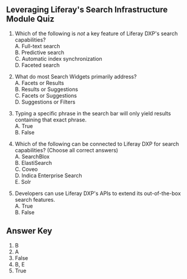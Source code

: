 ## Leveraging Liferay's Search Infrastructure Module Quiz

1. Which of the following is _not_ a key feature of Liferay DXP's search capabilities?<br />
    A. Full-text search<br />
    B. Predictive search<br />
    C. Automatic index synchronization<br />
    D. Faceted search<br />
  
2. What do most Search Widgets primarily address?<br>
    A. Facets or Results<br />
    B. Results or Suggestions<br />
    C. Facets or Suggestions<br />
    D. Suggestions or Filters

3. Typing a specific phrase in the search bar will only yield results containing that exact phrase.<br /> 
    A. True<br />
    B. False

4. Which of the following can be connected to Liferay DXP for search capabilities? (Choose all correct answers)<br />
    A. SearchBlox<br />
    B. ElastiSearch<br />
    C. Coveo<br />
    D. Indica Enterprise Search<br />
    E. Solr

5. Developers can use Liferay DXP's APIs to extend its out-of-the-box search features.<br /> 
    A. True<br />
    B. False

<div class="page"></div>

## Answer Key 
1. B
2. A
3. False
4. B, E
5. True
